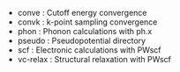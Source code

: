 - conve    : Cutoff energy convergence
- convk    : k-point sampling convergence
- phon     : Phonon calculations with ph.x
- pseudo   : Pseudopotential directory
- scf      : Electronic calculations with PWscf
- vc-relax : Structural relaxation with PWscf

